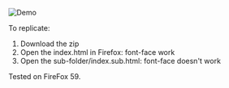 ![Demo](https://monosnap.com/image/AdKmhDqiuQD0IdQ1vbfjbOkn4O5uZb.png)

To replicate:

1. Download the zip
2. Open the index.html in Firefox: font-face work
3. Open the sub-folder/index.sub.html: font-face doesn't work

Tested on FireFox 59.

